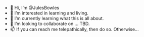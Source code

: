 - 👋 Hi, I’m @JulesBowles
- 👀 I’m interested in learning and living.
- 🌱 I’m currently learning what this is all about.
- 💞️ I’m looking to collaborate on ... TBD.
- 📫 If you can reach me telepathically, then do so. Otherwise...

<!---
JulesBowles/JulesBowles is a ✨ special ✨ repository because its `README.md` (this file) appears on your GitHub profile.
You can click the Preview link to take a look at your changes.
--->
